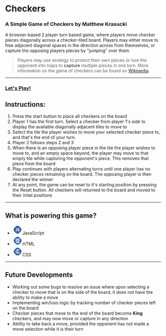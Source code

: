 # Checkers

### A Simple Game of Checkers by Matthew Krasucki

A browser-based 2 player turn based game, where players move checker pieces diagonally across a checker-tiled board. Players may either move to free adjacent diagonal spaces in the direction across from themselves, or capture the opposing players pieces by "jumping" over them.

>Players may use strategy to *protect* their own pieces or lure the opponent into traps to **capture** multiple pieces in one turn. More information on the game of checkers can be found on [Wikipedia](https://en.wikipedia.org/wiki/Draughts).
___

### [Let's Play!](https://mattius9.github.io/checkers/)

## Instructions:

1. Press the start button to place all checkers on the board
2. Player 1 has the first turn. Select a checker from player 1's side to display the available diagonally adjacent tiles to move to
3. Select the tile the player wishes to move your selected checker piece to, and that's the end of your turn.
4. Player 2 follows steps 2 and 3
5. When there is an opposing player piece in the tile the player wishes to move to, and an empty space beyond, the player may move to that empty tile while capturing the opponent's piece. This removes that piece from the board
6. Play continues with players alternating turns until one player has no checker pieces remaining on the board. The opposing player is then declared the winner
7. At any point, the game can be reset to it's starting position by pressing the Reset button. All checkers will returned to the board and moved to their inital positions
___
## What is powering this game?

* ![JS](/img/javascript.png)JavaScript
* ![H5](/img/html.png)HTML
* ![CSS](/img/css.png)CSS
___

## Future Developments

* Working out some bugs to resolve an issue where upon selecting a checker to move that is on the side of the board, it does not have the ability to make a move
* Implementing win/loss logic by tracking number of checker pieces left on the board
* Checker pieces that move to the end of the board become **King** checkers, and may now move or capture in any direction
* Ability to take back a move, provided the opponent has not made a move selection while it is their turn